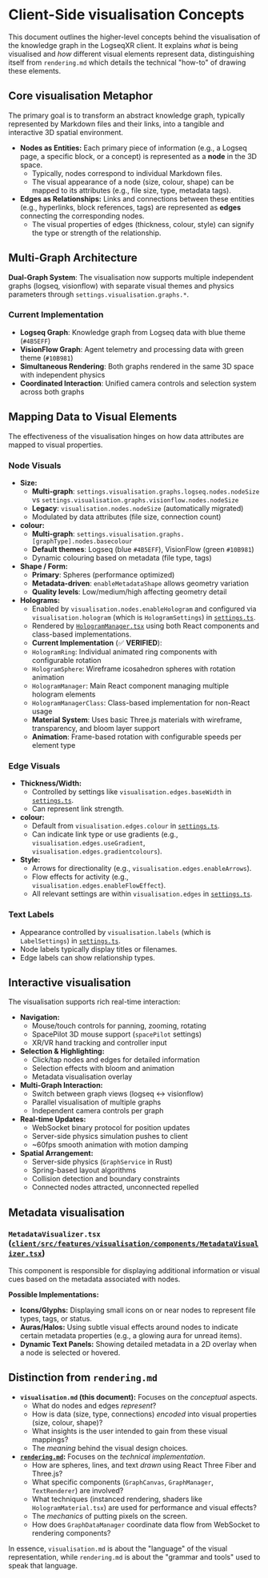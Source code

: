 # Client-Side visualisation Concepts

This document outlines the higher-level concepts behind the visualisation of the knowledge graph in the LogseqXR client. It explains *what* is being visualised and *how* different visual elements represent data, distinguishing itself from `rendering.md` which details the technical "how-to" of drawing these elements.

## Core visualisation Metaphor

The primary goal is to transform an abstract knowledge graph, typically represented by Markdown files and their links, into a tangible and interactive 3D spatial environment.

-   **Nodes as Entities:** Each primary piece of information (e.g., a Logseq page, a specific block, or a concept) is represented as a **node** in the 3D space.
    -   Typically, nodes correspond to individual Markdown files.
    -   The visual appearance of a node (size, colour, shape) can be mapped to its attributes (e.g., file size, type, metadata tags).
-   **Edges as Relationships:** Links and connections between these entities (e.g., hyperlinks, block references, tags) are represented as **edges** connecting the corresponding nodes.
    -   The visual properties of edges (thickness, colour, style) can signify the type or strength of the relationship.

## Multi-Graph Architecture

**Dual-Graph System**: The visualisation now supports multiple independent graphs (logseq, visionflow) with separate visual themes and physics parameters through `settings.visualisation.graphs.*`.

### Current Implementation
- **Logseq Graph**: Knowledge graph from Logseq data with blue theme (`#4B5EFF`)
- **VisionFlow Graph**: Agent telemetry and processing data with green theme (`#10B981`)
- **Simultaneous Rendering**: Both graphs rendered in the same 3D space with independent physics
- **Coordinated Interaction**: Unified camera controls and selection system across both graphs

## Mapping Data to Visual Elements

The effectiveness of the visualisation hinges on how data attributes are mapped to visual properties.

### Node Visuals

-   **Size:**
    -   **Multi-graph**: `settings.visualisation.graphs.logseq.nodes.nodeSize` vs `settings.visualisation.graphs.visionflow.nodes.nodeSize`
    -   **Legacy**: `visualisation.nodes.nodeSize` (automatically migrated)
    -   Modulated by data attributes (file size, connection count)
-   **colour:**
    -   **Multi-graph**: `settings.visualisation.graphs.[graphType].nodes.basecolour`
    -   **Default themes**: Logseq (blue `#4B5EFF`), VisionFlow (green `#10B981`)
    -   Dynamic colouring based on metadata (file type, tags)
-   **Shape / Form:**
    -   **Primary**: Spheres (performance optimized)
    -   **Metadata-driven**: `enableMetadataShape` allows geometry variation
    -   **Quality levels**: Low/medium/high affecting geometry detail
-   **Holograms:**
    -   Enabled by `visualisation.nodes.enableHologram` and configured via `visualisation.hologram` (which is `HologramSettings`) in [`settings.ts`](../../client/src/features/settings/config/settings.ts).
    -   Rendered by [`HologramManager.tsx`](../../client/src/features/visualisation/renderers/HologramManager.tsx) using both React components and class-based implementations.
    -   **Current Implementation** (✅ **VERIFIED**):
      - `HologramRing`: Individual animated ring components with configurable rotation
      - `HologramSphere`: Wireframe icosahedron spheres with rotation animation
      - `HologramManager`: Main React component managing multiple hologram elements
      - `HologramManagerClass`: Class-based implementation for non-React usage
    -   **Material System**: Uses basic Three.js materials with wireframe, transparency, and bloom layer support
    -   **Animation**: Frame-based rotation with configurable speeds per element type

### Edge Visuals

-   **Thickness/Width:**
    -   Controlled by settings like `visualisation.edges.baseWidth` in [`settings.ts`](../../client/src/features/settings/config/settings.ts).
    -   Can represent link strength.
-   **colour:**
    -   Default from `visualisation.edges.colour` in [`settings.ts`](../../client/src/features/settings/config/settings.ts).
    -   Can indicate link type or use gradients (e.g., `visualisation.edges.useGradient`, `visualisation.edges.gradientcolours`).
-   **Style:**
    -   Arrows for directionality (e.g., `visualisation.edges.enableArrows`).
    -   Flow effects for activity (e.g., `visualisation.edges.enableFlowEffect`).
    -   All relevant settings are within `visualisation.edges` in [`settings.ts`](../../client/src/features/settings/config/settings.ts).

### Text Labels

-   Appearance controlled by `visualisation.labels` (which is `LabelSettings`) in [`settings.ts`](../../client/src/features/settings/config/settings.ts).
-   Node labels typically display titles or filenames.
-   Edge labels can show relationship types.

## Interactive visualisation

The visualisation supports rich real-time interaction:

-   **Navigation:** 
    - Mouse/touch controls for panning, zooming, rotating
    - SpacePilot 3D mouse support (`spacePilot` settings)
    - XR/VR hand tracking and controller input
-   **Selection & Highlighting:** 
    - Click/tap nodes and edges for detailed information
    - Selection effects with bloom and animation
    - Metadata visualisation overlay
-   **Multi-Graph Interaction:**
    - Switch between graph views (logseq ↔ visionflow)
    - Parallel visualisation of multiple graphs
    - Independent camera controls per graph
-   **Real-time Updates:**
    - WebSocket binary protocol for position updates
    - Server-side physics simulation pushes to client
    - ~60fps smooth animation with motion damping
-   **Spatial Arrangement:** 
    - Server-side physics (`GraphService` in Rust)
    - Spring-based layout algorithms
    - Collision detection and boundary constraints
    - Connected nodes attracted, unconnected repelled

## Metadata visualisation

### `MetadataVisualizer.tsx` ([`client/src/features/visualisation/components/MetadataVisualizer.tsx`](../../client/src/features/visualisation/components/MetadataVisualizer.tsx))

This component is responsible for displaying additional information or visual cues based on the metadata associated with nodes.

**Possible Implementations:**
-   **Icons/Glyphs:** Displaying small icons on or near nodes to represent file types, tags, or status.
-   **Auras/Halos:** Using subtle visual effects around nodes to indicate certain metadata properties (e.g., a glowing aura for unread items).
-   **Dynamic Text Panels:** Showing detailed metadata in a 2D overlay when a node is selected or hovered.

## Distinction from `rendering.md`

-   **`visualisation.md` (this document):** Focuses on the *conceptual* aspects.
    -   What do nodes and edges *represent*?
    -   How is data (size, type, connections) *encoded* into visual properties (size, colour, shape)?
    -   What insights is the user intended to gain from these visual mappings?
    -   The *meaning* behind the visual design choices.
-   **[`rendering.md`](./rendering.md):** Focuses on the *technical implementation*.
    -   How are spheres, lines, and text *drawn* using React Three Fiber and Three.js?
    -   What specific components (`GraphCanvas`, `GraphManager`, `TextRenderer`) are involved?
    -   What techniques (instanced rendering, shaders like `HologramMaterial.tsx`) are used for performance and visual effects?
    -   The *mechanics* of putting pixels on the screen.
    -   How does `GraphDataManager` coordinate data flow from WebSocket to rendering components?

In essence, `visualisation.md` is about the "language" of the visual representation, while `rendering.md` is about the "grammar and tools" used to speak that language.